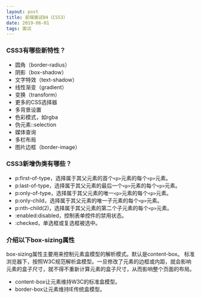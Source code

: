 ```yaml
---
layout: post
title: 前端面试04（CSS3）
date: 2019-06-01
tags: 面试
---
```


### CSS3有哪些新特性？
- 圆角（border-radius）
- 阴影（box-shadow）
- 文字特效（text-shadow）
- 线性渐变（gradient）
- 变换（transform）
- 更多的CSS选择器
- 多背景设置
- 色彩模式，如rgba
- 伪元素::selection
- 媒体查询
- 多栏布局
- 图片边框（border-image）

### CSS3新增伪类有哪些？
- p:first-of-type，选择属于其父元素的首个`<p>`元素的每个`<p>`元素。
- p:last-of-type，选择属于其父元素的最后一个`<p>`元素的每个`<p>`元素。
- p:only-of-type，选择属于其父元素的唯一`<p>`元素的每个`<p>`元素。
- p:only-child，选择属于其父元素的唯一子元素的每个`<p>`元素。
- p:nth-child(2)，选择属于其父元素的第二个子元素的每个`<p>`元素。
- :enabled:disabled，控制表单控件的禁用状态。
- :checked，单选框或复选框被选中。

### 介绍以下box-sizing属性
box-sizing属性主要用来控制元素盒模型的解析模式。默认是content-box。
标准浏览器下，按照W3C规范解析盒模型。一旦修改了元素的边框或内距，就会影响元素的盒子尺寸，就不得不重新计算元素的盒子尺寸，从而影响整个页面的布局。
- content-box让元素维持W3C的标准盒模型。
- border-box让元素维持IE传统盒模型。
